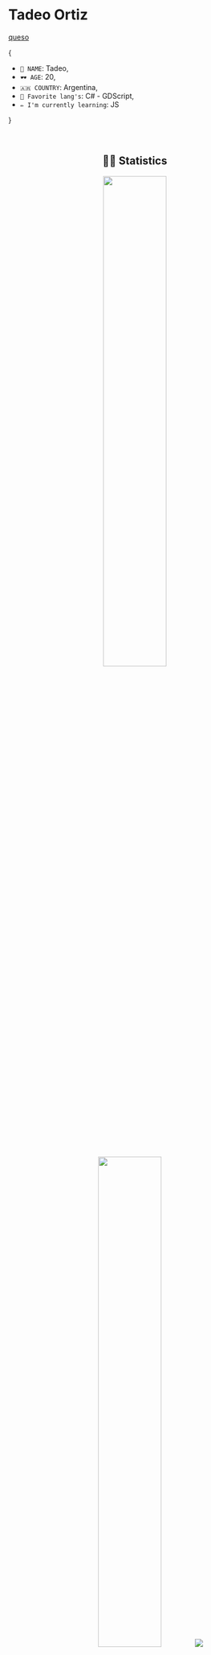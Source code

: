 # Tadeo Ortiz

<a href="https://www.google.com/search?client=firefox-b-d&q=mejorar+buscardor+windows+10">queso</a>

{

* `🤵 NAME`: Tadeo,
* `🕶 AGE`: 20,
* `🇦🇷 COUNTRY`: Argentina,
* `💜 Favorite lang's`: C# - GDScript,
* `✏ I'm currently learning`: JS

}

<br/>

<h2 align="center">🐱‍👤 Statistics</h2>

<p align="center">
  <img height="50%" width="auto" src ="https://github-readme-stats.vercel.app/api?username=TadeoOrtiz&show_icons=true&count_private=true&theme=material-palenight&hide_border=true&hide=issues,contribs&bg_color=00000000">
  <img height="50%" width="auto" src ="https://github-readme-stats.vercel.app/api/top-langs/?username=TadeoOrtiz&layout=compact&hide_border=true&theme=material-palenight&bg_color=00000000&langs_count=6&hide=jupyter%20notebook,tex,css,php&exclude_repo=Pacman-AI">
  <img src ="https://github-readme-streak-stats.herokuapp.com?user=TadeoOrtiz&theme=material-palenight&hide_border=true&background=FFFFFF00">
</p>


<p align="center">
    <img src="https://github-profile-trophy.vercel.app/?username=TadeoOrtiz&theme=tokyonight"/>
</p>


